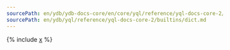 ```yaml
---
sourcePath: en/ydb/ydb-docs-core/en/core/yql/reference/yql-docs-core-2/builtins/dict.md
sourcePath: en/ydb/yql/reference/yql-docs-core-2/builtins/dict.md
---
```


{% include [x](_includes/dict.md) %}
